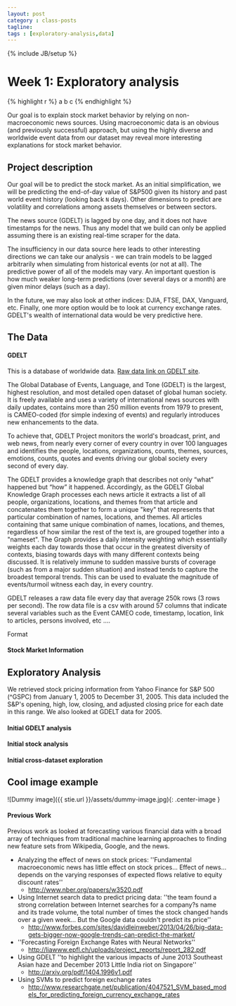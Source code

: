 ```yaml
---
layout: post
category : class-posts
tagline:
tags : [exploratory-analysis,data]
---
```

{% include JB/setup %}

# Week 1: Exploratory analysis

{% highlight r %}
a
b
c
{% endhighlight %}

Our goal is to explain stock market behavior by relying on non-macroeconomic news sources. Using macroeconomic data is an obvious (and previously successful) approach, but using the highly diverse and worldwide event data from our dataset may reveal more interesting explanations for stock market behavior.

## Project description

Our goal will be to predict the stock market. As an initial simplification, we will be predicting the end-of-day value of S&P500 given its history and past world event history (looking back `N` days). Other dimensions to predict are volatility and correlations among assets themselves or between sectors.

The news source (GDELT) is lagged by one day, and it does not have timestamps for the news. Thus any model that we build can only be applied assuming there is an existing real-time scraper for the data.

The insufficiency in our data source here leads to other interesting directions we can take our analysis - we can train models to be lagged arbitrarily when simulating from historical events (or not at all). The predictive power of all of the models may vary. An important question is how much weaker long-term predictions (over several days or a month) are given minor delays (such as a day).

In the future, we may also look at other indices: DJIA, FTSE, DAX, Vanguard, etc. Finally, one more option would be to look at currency exchange rates. GDELT's wealth of international data would be very predictive here.

## The Data


#### GDELT 

This is a database of worldwide data. 
[Raw data link on GDELT site](data.gdeltproject.org/events/index.html).


The Global Database of Events, Language, and Tone (GDELT) is the largest, highest resolution, and most detailed open dataset of global human society. 
It is freely available and uses a variety of international news sources with daily updates, contains more than 250 million events from 1979 to present, is CAMEO-coded (for simple indexing of events) and regularly introduces new enhancements to the data.


To achieve that, GDELT Project monitors the world's broadcast, print, and web news, from nearly every corner of every country in over 100 languages and identifies  the people, locations, organizations, counts, themes, sources, emotions, counts, quotes and events driving our global society every second of every day. 


The GDELT provides a knowledge graph that describes not only “what” happened but “how” it happened. Accordingly,  as the GDELT Global Knowledge Graph processes each news article it extracts a list of all people, organizations, locations, and themes from that article and concatenates them together to form a unique "key" that represents that particular combination of names, locations, and themes. All articles containing that same unique combination of names, locations, and themes, regardless of how similar the rest of the text is, are grouped together into a "nameset". The Graph provides a daily intensity weighting which essentially weights each day towards those that occur in the greatest diversity of contexts, biasing towards days with many different contexts being discussed. It is relatively immune to sudden massive bursts of coverage (such as from a major sudden situation) and instead tends to capture the broadest temporal trends. This can be used to evaluate the magnitude of events/turmoil witness each day, in every country.


GDELT releases a raw data file every day that average 250k rows (3 rows per second). The row data file is a csv with around 57 columns that indicate several variables such as the Event CAMEO code, timestamp, location, link to articles, persons involved, etc ....


 
Format

#### Stock Market Information


## Exploratory Analysis

We retrieved stock pricing information from Yahoo Finance for S&P 500 (^GSPC) from January 1, 2005 to December 31, 2005. This data included the S&P's opening, high, low, closing, and adjusted closing price for each date in this range. We also looked at GDELT data for 2005. 

#### Initial GDELT analysis

#### Initial stock analysis

#### Initial cross-dataset exploration

## Cool image example

![Dummy image]({{ stie.url }}/assets/dummy-image.jpg){: .center-image }

#### Previous Work
Previous work as looked at forecasting various financial data with a broad array of techniques from traditional machine learning approaches to finding new feature sets from Wikipedia, Google, and the news.

- Analyzing the effect of news on stock prices: ''Fundamental macroeconomic news has little effect on stock prices... Effect of news... depends on the varying responses of expected flows relative to equity discount rates'' 
  - http://www.nber.org/papers/w3520.pdf
- Using Internet search data to predict pricing data: ''the team found a strong correlation between Internet searches for a company?s name and its trade volume, the total number of times the stock changed hands over a given week... But the Google data couldn't predict its price'' 
  - http://www.forbes.com/sites/davidleinweber/2013/04/26/big-data-gets-bigger-now-google-trends-can-predict-the-market/
- ''Forecasting Foreign Exchange Rates with Neural Networks'' 
  - http://liawww.epfl.ch/uploads/project_reports/report_282.pdf
- Using GDELT ''to highlight the various impacts of June 2013
Southeast Asian haze and December 2013 Little India riot on Singapore'' 
  - http://arxiv.org/pdf/1404.1996v1.pdf
- Using SVMs to predict foreign exchange rates 
  - http://www.researchgate.net/publication/4047521_SVM_based_models_for_predicting_foreign_currency_exchange_rates

